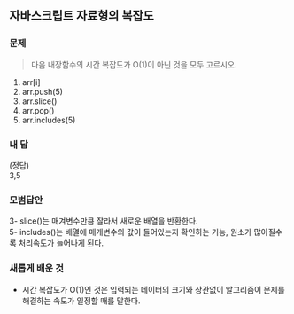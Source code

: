 ## 자바스크립트 자료형의 복잡도

### 문제

> 다음 내장함수의 시간 복잡도가 O(1)이 아닌 것을 모두 고르시오.

1. arr[i]
2. arr.push(5)
3. arr.slice()
4. arr.pop()
5. arr.includes(5)

### 내 답

(정답)<br>
3,5

### 모범답안

3- slice()는 매겨변수만큼 잘라서 새로운 배열을 반환한다.<br>
5- includes()는 배열에 매개변수의 값이 들어있는지 확인하는 기능, 원소가 많아질수록 처리속도가 늘어나게 된다.<br>

### 새롭게 배운 것

-   시간 복잡도가 O(1)인 것은 입력되는 데이터의 크기와 상관없이 알고리즘이 문제를 해결하는 속도가 일정할 때를 말한다.
